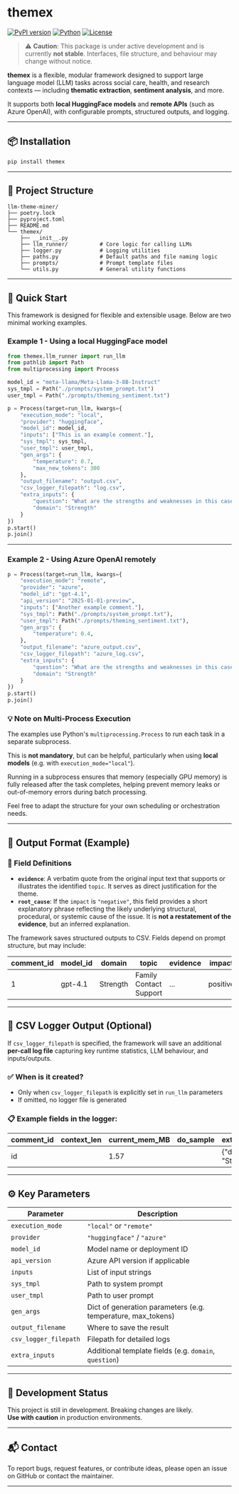 # themex

[![PyPI version](https://img.shields.io/pypi/v/themex.svg)](https://pypi.org/project/themex/)
[![Python](https://img.shields.io/pypi/pyversions/themex.svg)](https://pypi.org/project/themex/)
[![License](https://img.shields.io/github/license/alysiayx/llm-theme-miner.svg?cacheSeconds=60)](https://github.com/alysiayx/llm-theme-miner/blob/main/LICENSE)

> ⚠️ **Caution**: This package is under active development and is currently **not stable**. Interfaces, file structure, and behaviour may change without notice.

**themex** is a flexible, modular framework designed to support large language model (LLM) tasks across social care, health, and research contexts — including **thematic extraction**, **sentiment analysis**, and more.

It supports both **local HuggingFace models** and **remote APIs** (such as Azure OpenAI), with configurable prompts, structured outputs, and logging.


---

## 📦 Installation

```bash
pip install themex
```

---

## 📁 Project Structure

```
llm-theme-miner/
├── poetry.lock
├── pyproject.toml
├── README.md
└── themex/
    ├── __init__.py
    ├── llm_runner/          # Core logic for calling LLMs
    ├── logger.py            # Logging utilities
    ├── paths.py             # Default paths and file naming logic
    ├── prompts/             # Prompt template files
    └── utils.py             # General utility functions
```

---

## 🚀 Quick Start

This framework is designed for flexible and extensible usage. Below are two minimal working examples.

### Example 1 - Using a local HuggingFace model

```python
from themex.llm_runner import run_llm
from pathlib import Path
from multiprocessing import Process

model_id = "meta-llama/Meta-Llama-3-8B-Instruct"
sys_tmpl = Path("./prompts/system_prompt.txt")
user_tmpl = Path("./prompts/theming_sentiment.txt")

p = Process(target=run_llm, kwargs={
    "execution_mode": "local",
    "provider": "huggingface",
    "model_id": model_id,
    "inputs": ["This is an example comment."],
    "sys_tmpl": sys_tmpl,
    "user_tmpl": user_tmpl,
    "gen_args": {
        "temperature": 0.7,
        "max_new_tokens": 300
    },
    "output_filename": "output.csv",
    "csv_logger_filepath": "log.csv",
    "extra_inputs": {
        "question": "What are the strengths and weaknesses in this case?",
        "domain": "Strength"
    }
})
p.start()
p.join()
```

---

### Example 2 - Using Azure OpenAI remotely

```python
p = Process(target=run_llm, kwargs={
    "execution_mode": "remote",
    "provider": "azure",
    "model_id": "gpt-4.1",
    "api_version": "2025-01-01-preview",
    "inputs": ["Another example comment."],
    "sys_tmpl": Path("./prompts/system_prompt.txt"),
    "user_tmpl": Path("./prompts/theming_sentiment.txt"),
    "gen_args": {
        "temperature": 0.4,
    },
    "output_filename": "azure_output.csv",
    "csv_logger_filepath": "azure_log.csv",
    "extra_inputs": {
        "question": "What are the strengths and weaknesses in this case?",
        "domain": "Strength"
    }
})
p.start()
p.join()
```

### 💡 Note on Multi-Process Execution

The examples use Python's `multiprocessing.Process` to run each task in a separate subprocess.

This is **not mandatory**, but can be helpful, particularly when using **local models** (e.g. with `execution_mode="local"`).

Running in a subprocess ensures that memory (especially GPU memory) is fully released after the task completes, helping prevent memory leaks or out-of-memory errors during batch processing.

Feel free to adapt the structure for your own scheduling or orchestration needs.

---

## 📄 Output Format (Example)

### 🧠 Field Definitions

- **`evidence`**: A verbatim quote from the original input text that supports or illustrates the identified `topic`. It serves as direct justification for the theme.
- **`root_cause`**: If the `impact` is `"negative"`, this field provides a short explanatory phrase reflecting the likely underlying structural, procedural, or systemic cause of the issue. It is **not a restatement of the evidence**, but an inferred explanation.


The framework saves structured outputs to CSV. Fields depend on prompt structure, but may include:

| comment_id | model_id | domain  | topic                   | evidence  | impact   | root_cause | sentiment |
|------------|----------|---------|--------------------------|-----------|----------|-------------|-----------|
| 1          | gpt-4.1  | Strength| Family Contact Support   | ...       | positive |             | positive   |

---

## 🧾 CSV Logger Output (Optional)

If `csv_logger_filepath` is specified, the framework will save an additional **per-call log file** capturing key runtime statistics, LLM behaviour, and inputs/outputs.

### ✅ When is it created?

- Only when `csv_logger_filepath` is explicitly set in `run_llm` parameters
- If omitted, no logger file is generated

### 📋 Example fields in the logger:

| comment_id | context_len | current_mem_MB | do_sample | extra_fields          | generated_token_len | increment_MB | input_len | input_token_len | max_new_tokens | model_id | output | peak_mem_MB | raw_output | system_prompt | temperature | tokens_per_sec | torch_dtype | total_time_sec | user_prompt |
|------------|-------------|----------------|-----------|------------------------|----------------------|--------------|-----------|------------------|----------------|----------|--------|--------------|-------------|----------------|-------------|----------------|--------------|----------------|--------------|
| id         |             | 1.57           |           | {"domain": "Strength"} | 55                   | 1.57         | 1         | 991              |                | gpt-4.1  | …      | 1.63         | …           | …              | 0.2         | 40.86          | None         | 1.35           | …            |

---

## ⚙️ Key Parameters

| Parameter              | Description |
|------------------------|-------------|
| `execution_mode`       | `"local"` or `"remote"` |
| `provider`             | `"huggingface"` / `"azure"` |
| `model_id`             | Model name or deployment ID |
| `api_version`          | Azure API version if applicable |
| `inputs`               | List of input strings |
| `sys_tmpl`             | Path to system prompt |
| `user_tmpl`            | Path to user prompt |
| `gen_args`             | Dict of generation parameters (e.g. temperature, max_tokens) |
| `output_filename`      | Where to save the result |
| `csv_logger_filepath`  | Filepath for detailed logs |
| `extra_inputs`         | Additional template fields (e.g. `domain`, `question`) |

---


<!-- ## 🧩 Prompt Templates

Place prompt templates in the `themex/prompts/` directory. You may use placeholders like `{domain}` or `{question}` inside prompts.

Example layout:

```
themex/prompts/
├── system_prompt.txt
├── theming_sentiment.txt
```

--- -->

## 🧪 Development Status

This project is still in development. Breaking changes are likely.  
**Use with caution** in production environments.

---

## 📬 Contact

To report bugs, request features, or contribute ideas, please open an issue on GitHub or contact the maintainer.

---
